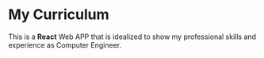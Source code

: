 # My Curriculum

This is a **React** Web APP that is idealized to show my professional skills and experience as Computer Engineer.

